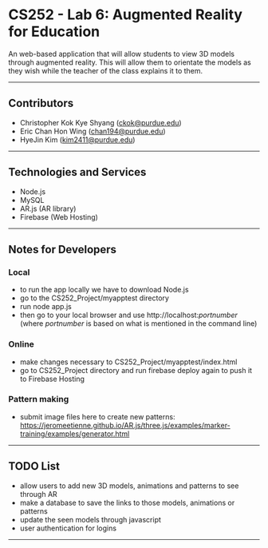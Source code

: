 # CS252 - Lab 6: Augmented Reality for Education

An web-based application that will allow students to view 3D models through augmented reality. This will allow them to orientate the models as they wish while the teacher of the class explains it to them. 

---

## Contributors

- Christopher Kok Kye Shyang (<ckok@purdue.edu>)
- Eric Chan Hon Wing (<chan194@purdue.edu>)
- HyeJin Kim (<kim2411@purdue.edu>)

---

## Technologies and Services

- Node.js
- MySQL
- AR.js (AR library) 
- Firebase (Web Hosting)

---

## Notes for Developers 

### Local
- to run the app locally we have to download Node.js
- go to the CS252_Project/myapptest directory
- run node app.js 
- then go to your local browser and use http://localhost:*portnumber* (where *portnumber* is based on what is mentioned in the command line)
  
### Online
- make changes necessary to CS252_Project/myapptest/index.html
- go to CS252_Project directory and run firebase deploy again to push it to Firebase Hosting

### Pattern making
- submit image files here to create new patterns: https://jeromeetienne.github.io/AR.js/three.js/examples/marker-training/examples/generator.html

---

## TODO List 
- allow users to add new 3D models, animations and patterns to see through AR
- make a database to save the links to those models, animations or patterns 
- update the seen models through javascript
- user authentication for logins

---
